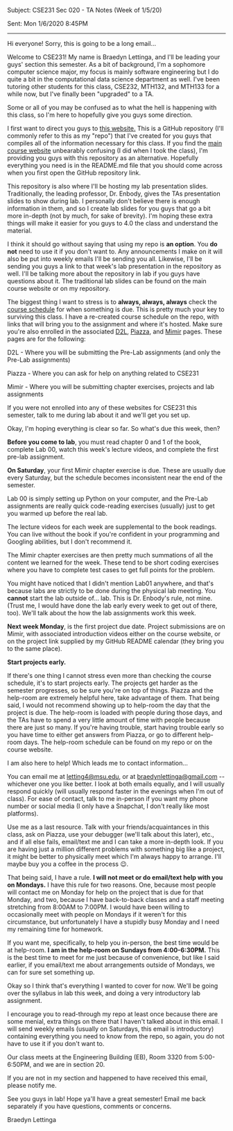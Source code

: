 Subject: CSE231 Sec 020 - TA Notes (Week of 1/5/20)

Sent: Mon 1/6/2020 8:45PM

__________________________________________________________________________________________

Hi everyone! Sorry, this is going to be a long email...


Welcome to CSE231! My name is Braedyn Lettinga, and I'll be leading your guys' section this semester. As a bit of background, I'm a sophomore computer science major, my focus is mainly software engineering but I do quite a bit in the computational data science department as well. I've been tutoring other students for this class, CSE232, MTH132, and MTH133 for a while now, but I've finally been "upgraded" to a TA.

Some or all of you may be confused as to what the hell is happening with this class, so I'm here to hopefully give you guys some direction. 

I first want to direct you guys to [this website.](https://github.com/braedynl/CSE231-020-SS20) This is a GitHub repository (I'll commonly refer to this as my "repo") that I've created for you guys that compiles all of the information necessary for this class. If you find the [main course website](https://www.cse.msu.edu/~cse231/) unbearably confusing (I did when I took the class), I'm providing you guys with this repository as an alternative. Hopefully everything you need is in the README.md file that you should come across when you first open the GitHub repository link. 

This repository is also where I'll be hosting my lab presentation slides. Traditionally, the leading professor, Dr. Enbody, gives the TAs presentation slides to show during lab. I personally don't believe there is enough information in them, and so I create lab slides for you guys that go a bit more in-depth (not by much, for sake of brevity). I'm hoping these extra things will make it easier for you guys to 4.0 the class and understand the material. 

I think it should go without saying that using my repo is **an option**. You **do not** need to use it if you don't want to. Any announcements I make on it will also be put into weekly emails I'll be sending you all. Likewise, I'll be sending you guys a link to that week's lab presentation in the repository as well. I'll be talking more about the repository in lab if you guys have questions about it. The traditional lab slides can be found on the main course website or on my repository. 

The biggest thing I want to stress is to **always, always, always** check the [course schedule](https://www.cse.msu.edu/~cse231/Online/due_dates.html) for when something is due. This is pretty much your key to surviving this class. I have a re-created course schedule on the repo, with links that will bring you to the assignment and where it's hosted. Make sure you're also enrolled in the associated [D2L](https://d2l.msu.edu/d2l/loginh/), [Piazza](https://piazza.com/), and [Mimir](https://class.mimir.io/) pages. These pages are for the following:

D2L - Where you will be submitting the Pre-Lab assignments (and only the Pre-Lab assignments)

Piazza - Where you can ask for help on anything related to CSE231

Mimir - Where you will be submitting chapter exercises, projects and lab assignments

If you were not enrolled into any of these websites for CSE231 this semester, talk to me during lab about it and we'll get you set up. 


Okay, I'm hoping everything is clear so far. So what's due this week, then? 


**Before you come to lab**, you must read chapter 0 and 1 of the book, complete Lab 00, watch this week's lecture videos, and complete the first pre-lab assignment. 

**On Saturday**, your first Mimir chapter exercise is due. These are usually due every Saturday, but the schedule becomes inconsistent near the end of the semester.

Lab 00 is simply setting up Python on your computer, and the Pre-Lab assignments are really quick code-reading exercises (usually) just to get you warmed up before the real lab. 

The lecture videos for each week are supplemental to the book readings. You can live without the book if you're confident in your programming and Googling abilities, but I don't recommend it.

The Mimir chapter exercises are then pretty much summations of all the content we learned for the week. These tend to be short coding exercises where you have to complete test cases to get full points for the problem. 

You might have noticed that I didn't mention Lab01 anywhere, and that's because labs are strictly to be done during the physical lab meeting. You **cannot** start the lab outside of... lab. This is Dr. Enbody's rule, not mine. (Trust me, I would have done the lab early every week to get out of there, too). We'll talk about the how the lab assignments work this week.

**Next week Monday**, is the first project due date. Project submissions are on Mimir, with associated introduction videos either on the course website, or on the project link supplied by my GitHub README calendar (they bring you to the same place).

**Start projects early.**

If there's one thing I cannot stress even more than checking the course schedule, it's to start projects early. The projects get harder as the semester progresses, so be sure you're on top of things. Piazza and the help-room are extremely helpful here, take advantage of them. That being said, I would not recommend showing up to help-room the day that the project is due. The help-room is loaded with people during those days, and the TAs have to spend a very little amount of time with people because there are just so many. If you're having trouble, start having trouble early so you have time to either get answers from Piazza, or go to different help-room days. The help-room schedule can be found on my repo or on the course website. 

I am also here to help! Which leads me to contact information...

You can email me at letting4@msu.edu, or at braedynlettinga@gmail.com -- whichever one you like better. I look at both emails equally, and I will usually respond quickly (will usually respond faster in the evenings when I'm out of class). For ease of contact, talk to me in-person if you want my phone number or social media (I only have a Snapchat, I don't really like most platforms). 

Use me as a last resource. Talk with your friends/acquaintances in this class, ask on Piazza, use your debugger (we'll talk about this later), etc., and if all else fails, email/text me and I can take a more in-depth look.  If you are having just a million different problems with something big like a project, it might be better to physically meet which I'm always happy to arrange. I'll maybe buy you a coffee in the process 😉. 

That being said, I have a rule. **I will not meet or do email/text help with you on Mondays.** I have this rule for two reasons. One, because most people will contact me on Monday for help on the project that is due for that Monday, and two, because I have back-to-back classes and a staff meeting stretching from 8:00AM to 7:00PM. I would have been willing to occasionally meet with people on Mondays if it weren't for this circumstance, but unfortunately I have a stupidly busy Monday and I need my remaining time for homework. 

If you want me, specifically, to help you in-person, the best time would be at help-room. **I am in the help-room on Sundays from 4:00-6:30PM.** This is the best time to meet for me just because of convenience, but like I said earlier, if you email/text me about arrangements outside of Mondays, we can for sure set something up. 


Okay so I think that's everything I wanted to cover for now. We'll be going over the syllabus in lab this week, and doing a very introductory lab assignment. 

I encourage you to read-through my repo at least once because there are some menial, extra things on there that I haven't talked about in this email. I will send weekly emails (usually on Saturdays, this email is introductory) containing everything you need to know from the repo, so again, you do not have to use it if you don't want to. 

Our class meets at the Engineering Building (EB), Room 3320 from 5:00-6:50PM, and we are in section 20. 

If you are not in my section and happened to have received this email, please notify me. 


See you guys in lab! Hope ya'll have a great semester! Email me back separately if you have questions, comments or concerns. 

Braedyn Lettinga
